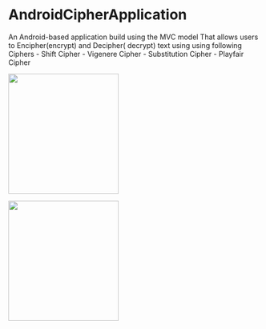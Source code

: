 # AndroidCipherApplication
An Android-based application build using the MVC model That allows users to Encipher(encrypt) and Decipher( decrypt) text using  using following Ciphers - Shift Cipher  - Vigenere Cipher  - Substitution Cipher  - Playfair Cipher

<p>
    <img src=“pictures/2.png” width="220" height="240" />
</p>

<p>
    <img src=“1.png” width="220" height="240" />
</p>


